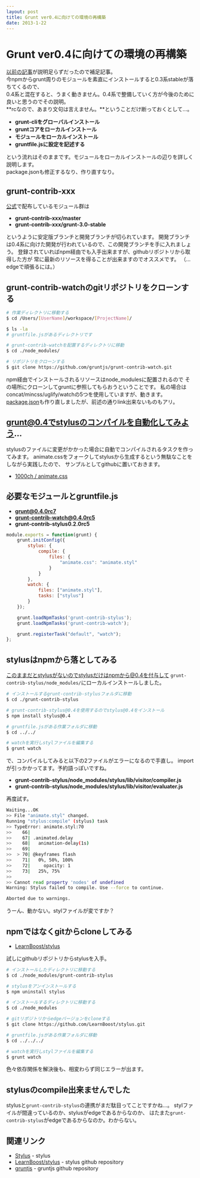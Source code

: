 ```yaml
---
layout: post
title: Grunt ver0.4に向けての環境の再構築
date: 2013-1-22
---
```


# Grunt ver0.4に向けての環境の再構築

[以前の記事](http://1000ch.net/2012/12/08/ReconsideringGruntJs/)が説明足らずだったので補足記事。  
今npmからgrunt周りのモジュールを素直にインストールすると0.3系stableが落ちてくるので、  
0.4系と混在すると、うまく動きません。0.4系で整備していく方が今後のために良いと思うのでその説明。  
**rcなので、あまり文句は言えません。**ということだけ断っておくとして…。  

- **grunt-cliをグローバルインストール**
- **gruntコアをローカルインストール**
- **モジュールをローカルインストール**
- **gruntfile.jsに設定を記述する**

という流れはそのままです。モジュールをローカルインストールの辺りを詳しく説明します。  
package.jsonも修正するなり、作り直すなり。

## grunt-contrib-xxx

[公式](http://github.com/gruntjs)で配布しているモジュール群は

- **grunt-contrib-xxx/master**
- **grunt-contrib-xxx/grunt-3.0-stable**

というように安定版ブランチと開発ブランチが切られています。
開発ブランチは0.4系に向けた開発が行われているので、この開発ブランチを手に入れましょう。
登録されていればnpm経由でも入手出来ますが、githubリポジトリから取得した方が
常に最新のリソースを得ることが出来ますのでオススメです。
（…edgeで頑張るには。）

## grunt-contrib-watchのgitリポジトリをクローンする

```bash
# 作業ディレクトリに移動する
$ cd /Users/[UserName]/workspace/[ProjectName]/

$ ls -la
# gruntfile.jsがあるディレクトリです

# grunt-contrib-watchを配置するディレクトリに移動
$ cd ./node_modules/

# リポジトリをクローンする
$ git clone https://github.com/gruntjs/grunt-contrib-watch.git
```

npm経由でインストールされるリソースはnode_modulesに配置されるので
その場所にクローンしてgruntに参照してもらおうということです。
私の場合はconcat/mincss/uglify/watchの5つを使用していますが、動きます。
[package.json](http://github.com/1000ch/playground/blob/master/package.json)も作り直しましたが、前述の通りlink出来ないものもアリ。

## grunt@0.4でstylusのコンパイルを自動化してみよう…

stylusのファイルに変更がかかった場合に自動でコンパイルされるタスクを作ってみます。
animate.cssをフォークしてstylusから生成するという無駄なことをしながら実践したので、
サンプルとしてgithubに置いておきます。

+ [1000ch / animate.css](http://github.com/1000ch/animate.css)

## 必要なモジュールとgruntfile.js

- **grunt@0.4.0rc7**
- **grunt-contrib-watch@0.4.0rc5**
- **grunt-contrib-stylus0.2.0rc5**

```js
module.exports = function(grunt) {
    grunt.initConfig({
        stylus: {
            compile: {
                files: {
                    "animate.css": "animate.styl"
                }
            }
        },
        watch: {
            files: ["animate.styl"],
            tasks: ["stylus"]
        }
    });

    grunt.loadNpmTasks('grunt-contrib-stylus');
    grunt.loadNpmTasks('grunt-contrib-watch');

    grunt.registerTask("default", "watch");
};
```

## stylusはnpmから落としてみる

このままだとstylusがないのでstylusだけはnpmから@0.4を付与して
`grunt-contrib-stylus/node_modules/`にローカルインストールしました。

```bash
# インストールするgrunt-contrib-stylusフォルダに移動
$ cd ./grunt-contrib-stylus

# grunt-contrib-stylus@0.4を使用するのでstylus@0.4をインストール
$ npm install stylus@0.4

# gruntfile.jsがある作業フォルダに移動
$ cd ../../

# watchを実行しstylファイルを編集する
$ grunt watch
```

で、コンパイルしてみると以下の2ファイルがエラーになるので手直し。
importが引っかかってます。予約語っぽいですね。

- **grunt-contrib-stylus/node_modules/stylus/lib/visitor/compiler.js**
- **grunt-contrib-stylus/node_modules/stylus/lib/visitor/evaluater.js**

再度試す。

```bash
Waiting...OK
>> File "animate.styl" changed.
Running "stylus:compile" (stylus) task
>> TypeError: animate.styl:70
>>    66| 
>>    67| .animated.delay
>>    68|   animation-delay(1s)
>>    69| 
>>  > 70| @keyframes flash
>>    71|   0%, 50%, 100%
>>    72|     opacity: 1
>>    73|   25%, 75%
>> 
>> Cannot read property 'nodes' of undefined
Warning: Stylus failed to compile. Use --force to continue.

Aborted due to warnings.
```

うーん、動かない。stylファイルが変ですか？

## npmではなくgitからcloneしてみる

- [LearnBoost/stylus](https://github.com/learnboost/stylus)

試しにgithubリポジトリからstylusを入手。

```bash
# インストールしたディレクトリに移動する
$ cd ./node_modules/grunt-contrib-stylus

# stylusをアンインストールする
$ npm uninstall stylus

# インストールするディレクトリに移動する
$ cd ./node_modules

# gitリポジトリからedgeバージョンをcloneする
$ git clone https://github.com/LearnBoost/stylus.git

# gruntfile.jsがある作業フォルダに移動
$ cd ../../../

# watchを実行しstylファイルを編集する
$ grunt watch
```

色々依存関係を解決後も、相変わらず同じエラーが出ます。

## stylusのcompile出来ませんでした

stylusと`grunt-contrib-stylus`の連携がまだ駄目ってことですかね…。
stylファイルが間違っているのか、stylusがedgeであるからなのか、
はたまた`grunt-contrib-stylus`がedgeであるからなのか。わからない。

## 関連リンク

- [Stylus](http://learnboost.github.com/stylus/) - stylus
- [LearnBoost/stylus](http://github.com/learnboost/stylus) - stylus github repository
- [gruntjs](http://github.com/gruntjs) - gruntjs github repository